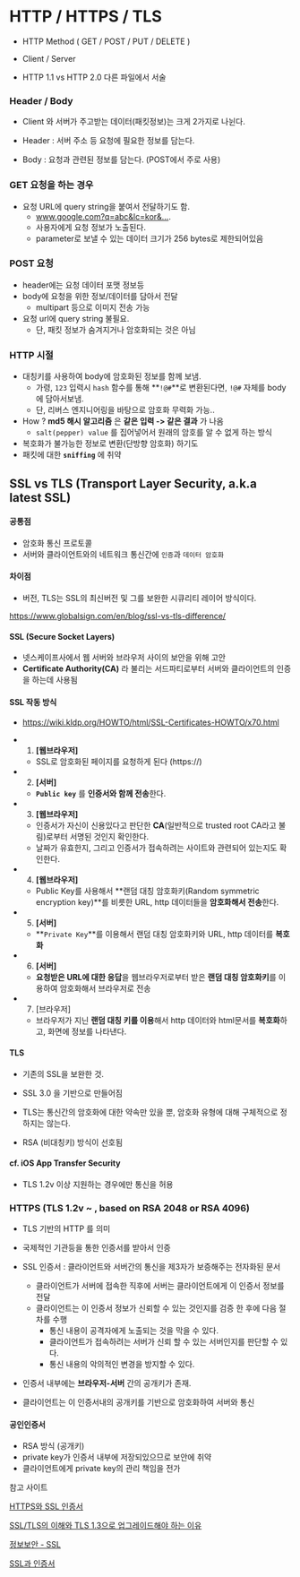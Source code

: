 # HTTP / HTTPS / TLS 

- HTTP Method ( GET / POST / PUT / DELETE )

- Client / Server
- HTTP 1.1 vs HTTP 2.0 다른 파일에서 서술



### Header / Body

- Client 와 서버가 주고받는 데이터(패킷정보)는 크게 2가지로 나뉜다. 

- Header : 서버 주소 등 요청에 필요한 정보를 담는다.

- Body : 요청과 관련된 정보를 담는다. (POST에서 주로 사용)

  

###  GET 요청을 하는 경우  

- 요청 URL에 query string을 붙여서 전달하기도 함.
  - www.google.com?q=abc&lc=kor&…. 
  - 사용자에게 요청 정보가 노출된다.
  - parameter로 보낼 수 있는 데이터 크기가 256 bytes로 제한되어있음



### POST 요청

- header에는 요청 데이터 포맷 정보등
- body에 요청을 위한 정보/데이터를 담아서 전달
  - multipart 등으로 이미지 전송 가능
- 요청 url에 query string 불필요.
  - 단, 패킷 정보가 숨겨지거나 암호화되는 것은 아님



### HTTP 시절

- 대칭키를 사용하여 body에 암호화된 정보를 함께 보냄.
  - 가령, `123` 입력시 `hash` 함수를 통해 **`!@#`**로 변환된다면, `!@#` 자체를 body에 담아서보냄. 
  - 단, 리버스 엔지니어링을 바탕으로 암호화 무력화 가능..
- How ?  **md5  해시 알고리즘** 은 **같은 입력 -> 같은 결과** 가 나옴
  - `salt(pepper) value` 를 집어넣어서 원래의 암호를 알 수 없게 하는 방식
- 복호화가 불가능한 정보로 변환(단방향 암호화) 하기도
- 패킷에 대한 **`sniffing`** 에 취약



## SSL vs TLS (Transport Layer Security, a.k.a latest SSL)

#### 공통점

- 암호화 통신 프로토콜 
- 서버와 클라이언트와의 네트워크 통신간에 `인증`과 `데이터 암호화` 

#### 차이점

- 버전, TLS는 SSL의 최신버전 및 그를 보완한 시큐리티 레이어 방식이다.

https://www.globalsign.com/en/blog/ssl-vs-tls-difference/



#### SSL (Secure Socket Layers)

- 넷스케이프사에서 웹 서버와 브라우저 사이의 보안을 위해 고안
- **Certificate Authority(CA)** 라 불리는 서드파티로부터 서버와 클라이언트의 인증을 하는데 사용됨

#### SSL 작동 방식 

- https://wiki.kldp.org/HOWTO/html/SSL-Certificates-HOWTO/x70.html

- 1) **[웹브라우저]** 

  - SSL로 암호화된 페이지를 요청하게 된다 (https://)

- 2) **[서버]** 

  - **`Public key`** 를 **인증서와 함께 전송**한다.

- 3) **[웹브라우저]**  

  - 인증서가 자신이 신용있다고 판단한 **CA**(일반적으로 trusted root CA라고 불림)로부터 서명된 것인지 확인한다. 
  -  날짜가 유효한지, 그리고 인증서가 접속하려는 사이트와 관련되어 있는지도 확인한다.

- 4) **[웹브라우저]**

  -  Public Key를 사용해서 **랜덤 대칭 암호화키(Random symmetric encryption key)**를 비릇한 URL, http 데이터들을 **암호화해서 전송**한다.

- 5) **[서버]**

  -  **`Private Key`**를 이용해서 랜덤 대칭 암호화키와 URL, http 데이터를 **복호화**

- 6) **[서버]**

  - **요청받은 URL에 대한 응답**을 웹브라우저로부터 받은 **랜덤 대칭 암호화키**를 이용하여 암호화해서 브라우저로 전송

- 7) [브라우저]

  - 브라우저가 지닌 **랜덤 대칭 키를 이용**해서 http 데이터와 html문서를 **복호화**하고, 화면에 정보를 나타낸다.

  

#### TLS

- 기존의 SSL을 보완한 것. 
- SSL 3.0 을 기반으로 만들어짐

- TLS는 통신간의 암호화에 대한 약속만 있을 뿐, 암호화 유형에 대해 구체적으로 정하지는 않는다.
- RSA (비대칭키) 방식이 선호됨

#### cf. iOS App Transfer Security 

- TLS 1.2v 이상 지원하는 경우에만 통신을 허용



### 

### HTTPS (TLS 1.2v ~ , based on RSA 2048 or RSA 4096)

- TLS 기반의 HTTP 를 의미

- 국제적인 기관등을 통한 인증서를 받아서 인증

- SSL 인증서 : 클라이언트와 서버간의 통신을 제3자가 보증해주는 전자화된 문서

  - 클라이언트가 서버에 접속한 직후에 서버는 클라이언트에게 이 인증서 정보를 전달
  - 클라이언트는 이 인증서 정보가 신뢰할 수 있는 것인지를 검증 한 후에 다음 절차를 수행
    - 통신 내용이 공격자에게 노출되는 것을 막을 수 있다. 
    - 클라이언트가 접속하려는 서버가 신뢰 할 수 있는 서버인지를 판단할 수 있다.
    - 통신 내용의 악의적인 변경을 방지할 수 있다. 

- 인증서 내부에는 **브라우저-서버** 간의 공개키가 존재.

- 클라이언트는 이 인증서내의 공개키를 기반으로 암호화하여 서버와 통신

  

#### 공인인증서

- RSA 방식 (공개키)
- private key가 인증서 내부에 저장되있으므로 보안에 취약
- 클라이언트에게 private key의 관리 책임을 전가



참고 사이트

[HTTPS와 SSL 인증서](https://opentutorials.org/course/228/4894)

[SSL/TLS의 이해와 TLS 1.3으로 업그레이드해야 하는 이유](http://www.itworld.co.kr/howto/113007)

[정보보안 - SSL](https://12bme.tistory.com/80)

[SSL과 인증서](https://wiki.kldp.org/HOWTO/html/SSL-Certificates-HOWTO/x70.html)